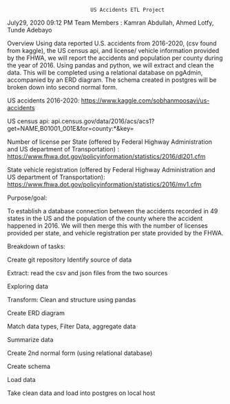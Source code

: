                                US Accidents ETL Project
			       
			       
July29, 2020 09:12 PM
Team Members : Kamran Abdullah, Ahmed Lotfy, Tunde Adebayo


Overview
	Using data reported U.S. accidents from 2016-2020, (csv found from kaggle), the US census api, and license/ vehicle information provided by the FHWA, we will report the accidents and population per county during the year of 2016. Using pandas and python, we will extract and clean the data. This will be completed using a relational database on pgAdmin, accompanied by an ERD diagram. The schema created in postgres will be broken down into second normal form.

US accidents 2016-2020: https://www.kaggle.com/sobhanmoosavi/us-accidents

US census api: api.census.gov/data/2016/acs/acs1?get=NAME,B01001_001E&for=county:*&key=

Number of license per State (offered by Federal Highway Administration and US department of Transportation) : https://www.fhwa.dot.gov/policyinformation/statistics/2016/dl201.cfm

State vehicle registration (offered by Federal Highway Administration and US department of Transportation): https://www.fhwa.dot.gov/policyinformation/statistics/2016/mv1.cfm


Purpose/goal:

To establish a database connection between the accidents recorded in 49 states in the US and the population of the county where the accident happened in 2016. We will then merge this with the number of licenses provided per state, and vehicle registration per state provided by the FHWA.


Breakdown of tasks:

Create git repository
Identify source of data

Extract: read the csv and json files from the two sources

Exploring data

Transform: Clean and structure using pandas

Create ERD diagram

Match data types, Filter Data, aggregate data

Summarize data

Create 2nd normal form (using relational database)

Create schema

Load data

Take clean data and load into postgres on local host


